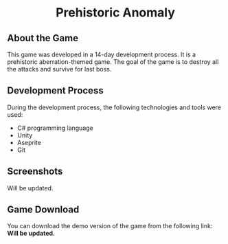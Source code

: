 # <h1 style: align="center" > Prehistoric Anomaly </h1>

## About the Game
This game was developed in a 14-day development process. It is a prehistoric aberration-themed game. The goal of the game is to destroy all the attacks and survive for last boss.

## Development Process
During the development process, the following technologies and tools were used:
- C# programming language
- Unity
- Aseprite
- Git

## Screenshots
Will be updated.

## Game Download
You can download the demo version of the game from the following link: <b>Will be updated.</b>

